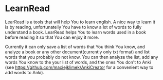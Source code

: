 LearnRead
=========

LearRead is a tools that will help You to learn english. A nice way to learn it is by reading,
unfortunatelly You have to know a lot of words to fully understand a book. LearRead helps You to learn
words used in a book before reading it so that You can enjoy it more.

Currently it can only save a list of words that You think You know, and analyze a book or any other document(currently only txt format) and list words that you probably do not know. You can then analyze the list, add any words You know to the your list of words, and the ones You don't to Anki (see https://github.com/maciejklimek/AnkiCreator for a convenient way to add words to Anki).


